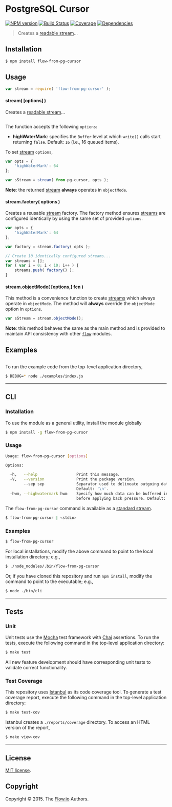 PostgreSQL Cursor
===
[![NPM version][npm-image]][npm-url] [![Build Status][travis-image]][travis-url] [![Coverage][codecov-image]][codecov-url] [![Dependencies][dependencies-image]][dependencies-url]

> Creates a [readable stream](https://nodejs.org/api/stream.html)...


## Installation

``` bash
$ npm install flow-from-pg-cursor
```


## Usage

``` javascript
var stream = require( 'flow-from-pg-cursor' );
```

#### stream( [options] )

Creates a [readable stream](https://nodejs.org/api/stream.html)...

``` javascript

```

The function accepts the following `options`:

*	__highWaterMark__: specifies the `Buffer` level at which `write()` calls start returning `false`. Default: `16` (i.e., 16 queued items).

To set [stream](https://nodejs.org/api/stream.html) `options`,

``` javascript
var opts = {
	'highWaterMark': 64
};

var sStream = stream( from-pg-cursor, opts );
```

__Note__: the returned [stream](https://nodejs.org/api/stream.html) __always__ operates in `objectMode`.


#### stream.factory( options )

Creates a reusable [stream](https://nodejs.org/api/stream.html) factory. The factory method ensures [streams](https://nodejs.org/api/stream.html) are configured identically by using the same set of provided `options`.

``` javascript
var opts = {
	'highWaterMark': 64	
};

var factory = stream.factory( opts );

// Create 10 identically configured streams...
var streams = [];
for ( var i = 0; i < 10; i++ ) {
	streams.push( factory() );
}
```


#### stream.objectMode( [options,] fcn )

This method is a convenience function to create [streams](https://nodejs.org/api/stream.html) which always operate in `objectMode`. The method will __always__ override the `objectMode` option in `options`.

``` javascript
var sStream = stream.objectMode();
```

__Note__: this method behaves the same as the main method and is provided to maintain API consistency with other [`flow`](http://flow-io.com) modules. 


## Examples

``` javascript

```

To run the example code from the top-level application directory,

``` bash
$ DEBUG=* node ./examples/index.js
```

---
## CLI


### Installation

To use the module as a general utility, install the module globally

``` bash
$ npm install -g flow-from-pg-cursor
```


### Usage

``` bash
Usage: flow-from-pg-cursor [options]

Options:

  -h,   --help                 Print this message.
  -V,   --version              Print the package version.
        --sep sep              Separator used to delineate outgoing data.
                               Default: '\n'.
  -hwm, --highwatermark hwm    Specify how much data can be buffered into memory
                               before applying back pressure. Default: 16.
```

The `flow-from-pg-cursor` command is available as a [standard stream](http://en.wikipedia.org/wiki/Pipeline_%28Unix%29).

``` bash
$ flow-from-pg-cursor | <stdin>
``` 


### Examples

``` bash
$ flow-from-pg-cursor
```

For local installations, modify the above command to point to the local installation directory; e.g., 

``` bash
$ ./node_modules/.bin/flow-from-pg-cursor
```

Or, if you have cloned this repository and run `npm install`, modify the command to point to the executable; e.g., 

``` bash
$ node ./bin/cli
```


---
## Tests

### Unit

Unit tests use the [Mocha](http://mochajs.org) test framework with [Chai](http://chaijs.com) assertions. To run the tests, execute the following command in the top-level application directory:

``` bash
$ make test
```

All new feature development should have corresponding unit tests to validate correct functionality.


### Test Coverage

This repository uses [Istanbul](https://github.com/gotwarlost/istanbul) as its code coverage tool. To generate a test coverage report, execute the following command in the top-level application directory:

``` bash
$ make test-cov
```

Istanbul creates a `./reports/coverage` directory. To access an HTML version of the report,

``` bash
$ make view-cov
```



---
## License

[MIT license](http://opensource.org/licenses/MIT). 


## Copyright

Copyright &copy; 2015. The [Flow.io](https://github.com/flow-io/) Authors.


[npm-image]: http://img.shields.io/npm/v/flow-from-pg-cursor.svg
[npm-url]: https://npmjs.org/package/flow-from-pg-cursor

[travis-image]: http://img.shields.io/travis/flow-io/from-pg-cursor/master.svg
[travis-url]: https://travis-ci.org/flow-io/from-pg-cursor

[codecov-image]: https://img.shields.io/codecov/c/github/flow-io/from-pg-cursor/master.svg
[codecov-url]: https://codecov.io/github/flow-io/from-pg-cursor?branch=master

[dependencies-image]: http://img.shields.io/david/flow-io/from-pg-cursor.svg
[dependencies-url]: https://david-dm.org/flow-io/from-pg-cursor

[dev-dependencies-image]: http://img.shields.io/david/dev/flow-io/from-pg-cursor.svg
[dev-dependencies-url]: https://david-dm.org/dev/flow-io/from-pg-cursor

[github-issues-image]: http://img.shields.io/github/issues/flow-io/from-pg-cursor.svg
[github-issues-url]: https://github.com/flow-io/from-pg-cursor/issues


